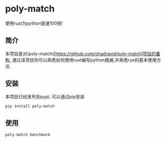 # poly-match
使用rust为python提速100倍!

## 简介
本项目是对(poly-match)[https://github.com/ohadravid/poly-match]项目的重构, 通过该项目你可以熟悉如何使用rust编写python推展,并熟悉rye的基本使用方法.

## 安装
本项目已经发布到pypi, 可以通过pip安装
```bash
pip install poly-match
```

## 使用
```python
poly-match benchmark
```

